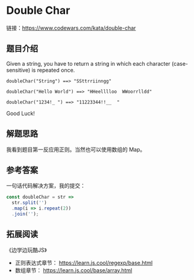 # Double Char

链接：<https://www.codewars.com/kata/double-char>

## 题目介绍

Given a string, you have to return a string in which each character (case-sensitive) is repeated once.

```
doubleChar("String") ==> "SSttrriinngg"

doubleChar("Hello World") ==> "HHeelllloo  WWoorrlldd"

doubleChar("1234!_ ") ==> "11223344!!__  "
```

Good Luck!

## 解题思路

我看到题目第一反应用正则。当然也可以使用数组的 Map。

## 参考答案

一句话代码解决方案，我的提交：

```js
const doubleChar = str =>
  str.split('')
  .map(i => i.repeat(2))
  .join('');
```


## 拓展阅读

《边学边玩酷JS》

- 正则表达式章节： <https://learn.js.cool/regexp/base.html>
- 数组章节： <https://learn.js.cool/base/array.html>
